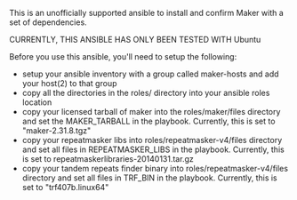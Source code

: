 This is an unofficially supported ansible to install and confirm Maker with a set of dependencies. 

CURRENTLY, THIS ANSIBLE HAS ONLY BEEN TESTED WITH Ubuntu

Before you use this ansible, you'll need to setup the following:

* setup your ansible inventory with a group called maker-hosts and add your host(2) to that group
* copy all the directories in the roles/ directory into your ansible roles location
* copy your licensed tarball of maker into the roles/maker/files directory and set the MAKER_TARBALL in the playbook. Currently, this is set to "maker-2.31.8.tgz"
* copy your repeatmasker libs into roles/repeatmasker-v4/files directory and set all files in REPEATMASKER_LIBS in the playbook. Currently, this is set to repeatmaskerlibraries-20140131.tar.gz
* copy your tandem repeats finder binary into roles/repeatmasker-v4/files directory and set all files in TRF_BIN in the playbook. Currently, this is set to "trf407b.linux64"
